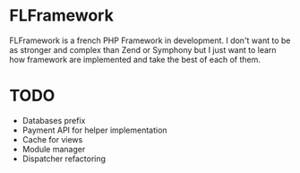 FLFramework
===========

FLFramework is a french PHP Framework in development.
I don't want to be as stronger and complex than Zend or Symphony but I just want to learn how framework are implemented and take the best of each of them.

TODO
===========

- Databases prefix
- Payment API for helper implementation
- Cache for views
- Module manager
- Dispatcher refactoring